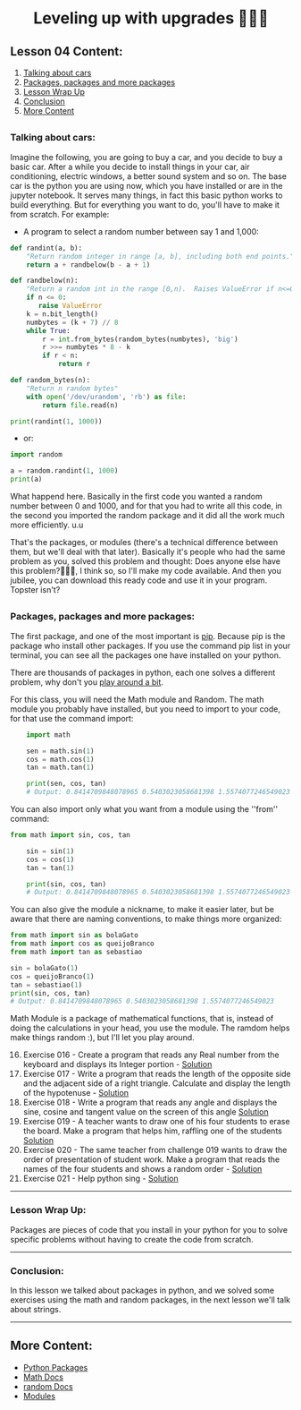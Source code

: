 <div align="center">
  
# Leveling up with upgrades 🍄🍄🍄

</div>

## Lesson 04 Content:

1. [Talking about cars](https://github.com/marcoshsq/Python_Crash_Course/blob/main/01_Python_Crash_Course/01_Fundamentals/Lesson_04_Leveling_up_with_upgrades.md#talking-about-cars)
2. [Packages, packages and more packages](https://github.com/marcoshsq/Python_Crash_Course/blob/main/01_Python_Crash_Course/01_Fundamentals/Lesson_04_Leveling_up_with_upgrades.md#packages-packages-and-more-packages)
3. [Lesson Wrap Up](https://github.com/marcoshsq/Python_Crash_Course/blob/main/01_Python_Crash_Course/01_Fundamentals/Lesson_04_Leveling_up_with_upgrades.md#lesson-wrap-up)
4. [Conclusion](https://github.com/marcoshsq/Python_Crash_Course/blob/main/01_Python_Crash_Course/01_Fundamentals/Lesson_04_Leveling_up_with_upgrades.md#conclusion)
5. [More Content](https://github.com/marcoshsq/Python_Crash_Course/blob/main/01_Python_Crash_Course/01_Fundamentals/Lesson_04_Leveling_up_with_upgrades.md#more-content)

##

### Talking about cars:
Imagine the following, you are going to buy a car, and you decide to buy a basic car. After a while you decide to install things in your car, air conditioning, electric windows, a better sound system and so on.
The base car is the python you are using now, which you have installed or are in the jupyter notebook. It serves many things, in fact this basic python works to build everything. But for everything you want to do, you'll have to make it from scratch. For example: 

- A program to select a random number between say 1 and 1,000:

```python
def randint(a, b):
    "Return random integer in range [a, b], including both end points."
    return a + randbelow(b - a + 1)

def randbelow(n):
    "Return a random int in the range [0,n).  Raises ValueError if n<=0."
    if n <= 0:
       raise ValueError
    k = n.bit_length()
    numbytes = (k + 7) // 8
    while True:
        r = int.from_bytes(random_bytes(numbytes), 'big')
        r >>= numbytes * 8 - k
        if r < n:
            return r

def random_bytes(n):
    "Return n random bytes"
    with open('/dev/urandom', 'rb') as file:
        return file.read(n)

print(randint(1, 1000))
```


- or:

```python
import random   

a = random.randint(1, 1000)
print(a)
 ```

What happend here. Basically in the first code you wanted a random number between 0 and 1000, and for that you had to write all this code, in the second you imported the random package and it did all the work much more efficiently. u.u

That's the packages, or modules (there's a technical difference between them, but we'll deal with that later). Basically it's people who had the same problem as you, solved this problem and thought: Does anyone else have this problem?🤔🤔🤔, I think so, so I'll make my code available. And then you jubilee, you can download this ready code and use it in your program. Topster isn't?


##

### Packages, packages and more packages:
The first package, and one of the most important is [pip](https://pypi.org/project/pip/). Because pip is the package who install other packages. If you use the command pip list in your terminal, you can see all the packages one have installed on your python. 

There are thousands of packages in python, each one solves a different problem, why don't you [play around a bit](https://pypi.org/).

For this class, you will need the Math module and Random. The math module you probably have installed, but you need to import to your code, for that use the command import:

```python
    import math 

    sen = math.sin(1)
    cos = math.cos(1)
    tan = math.tan(1)

    print(sen, cos, tan)
    # Output: 0.8414709848078965 0.5403023058681398 1.5574077246549023
 ```   
    
You can also import only what you want from a module using the ''from'' command:

```python
from math import sin, cos, tan 

    sin = sin(1)
    cos = cos(1)
    tan = tan(1)

    print(sin, cos, tan)
    # Output: 0.8414709848078965 0.5403023058681398 1.5574077246549023
```
    
You can also give the module a nickname, to make it easier later, but be aware that there are naming conventions, to make things more organized:

 ```python  
from math import sin as bolaGato 
from math import cos as queijoBranco
from math import tan as sebastiao

sin = bolaGato(1)
cos = queijoBranco(1)
tan = sebastiao(1)
print(sin, cos, tan)
# Output: 0.8414709848078965 0.5403023058681398 1.5574077246549023
```
    
        
Math Module is a package of mathematical functions, that is, instead of doing the calculations in your head, you use the module. The ramdom helps make things random :), but I'll let you play around.

16. Exercise 016 - Create a program that reads any Real number from the keyboard and displays its Integer portion - [Solution](https://github.com/marcoshsq/Python_Crash_Course/blob/main/01_Python_Crash_Course/01_Fundamentals/04_Packages/ex016.py)
17. Exercise 017 - Write a program that reads the length of the opposite side and the adjacent side of a right triangle.
Calculate and display the length of the hypotenuse - [Solution](https://github.com/marcoshsq/Python_Crash_Course/blob/main/01_Python_Crash_Course/01_Fundamentals/04_Packages/ex017.py)
18. Exercise 018 - Write a program that reads any angle and displays the sine, cosine and tangent value on the screen of this angle [Solution](https://github.com/marcoshsq/Python_Crash_Course/blob/main/01_Python_Crash_Course/01_Fundamentals/04_Packages/ex018.py)
19. Exercise 019 - A teacher wants to draw one of his four students to erase the board. Make a program that helps him, raffling one of the students [Solution](https://github.com/marcoshsq/Python_Crash_Course/blob/main/01_Python_Crash_Course/01_Fundamentals/04_Packages/ex019.py)
20. Exercise 020 - The same teacher from challenge 019 wants to draw the order of presentation of student work.
Make a program that reads the names of the four students and shows a random order - [Solution](https://github.com/marcoshsq/Python_Crash_Course/blob/main/01_Python_Crash_Course/01_Fundamentals/04_Packages/ex020.py)
21. Exercise 021 - Help python sing - [Solution](https://github.com/marcoshsq/Python_Crash_Course/blob/main/01_Python_Crash_Course/01_Fundamentals/04_Packages/ex021.py)


---

### Lesson Wrap Up:

Packages are pieces of code that you install in your python for you to solve specific problems without having to create the code from scratch.

---

### Conclusion:

In this lesson we talked about packages in python, and we solved some exercises using the math and random packages, in the next lesson we'll talk about strings.

---

## More Content:

- [Python Packages](https://pypi.org/)
- [Math Docs](https://docs.python.org/3/library/math.html)
- [random Docs](https://docs.python.org/3/library/random.html)
- [Modules](https://docs.python.org/3/tutorial/modules.html)

